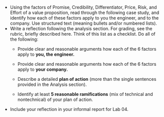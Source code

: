 - Using the factors of Promise, Credibility, Differentiator, Price, Risk, and Effort of a value proposition, read through the following case study, and identify how each of these factors apply to you the engineer, and to the company. Use structured text (meaning bullets and/or numbered lists).
- Write a reflection following the analysis section. For grading, see the rubric, briefly described here. Think of this list as a checklist. Do all of the following: 
	- Provide clear and reasonable arguments how each of the 6 factors apply to **you, the engineer.** 
	- Provide clear and reasonable arguments how each of the 6 factors apply to **your company.** 
	
	- Describe a detailed **plan of action** (more than the single sentences provided in the Analysis section). 
	- Identify at least **5 reasonable ramifications** (mix of technical and nontechnical) of your plan of action. 
- Include your reflection in your informal report for Lab 04.